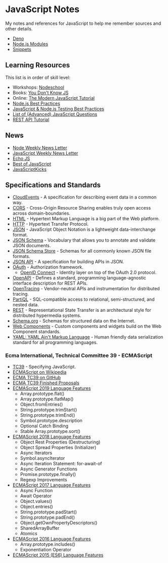 # JavaScript Notes

My notes and references for JavaScript to help me remember sources and other details.

* [Deno](Deno.md)
* [Node.js Modules](Nodejs.md)
* [Snippets](Snippets.md)

## Learning Resources

This list is in order of skill level:

* Workshops: [Nodeschool](https://nodeschool.io/)
* Books: [You Don't Know JS](https://github.com/getify/You-Dont-Know-JS)
* Online: [The Modern JavaScript Tutorial](https://javascript.info/)
* [Node.js Best Practices](https://github.com/goldbergyoni/nodebestpractices)
* [JavaScript & Node.js Testing Best Practices](https://github.com/goldbergyoni/javascript-testing-best-practices)
* [List of (Advanced) JavaScript Questions](https://github.com/lydiahallie/javascript-questions)
* [REST API Tutorial](https://restfulapi.net/)

## News

* [Node Weekly News Letter](https://nodeweekly.com/)
* [JavaScript Weekly News Letter](https://javascriptweekly.com/)
* [Echo JS](http://www.echojs.com/)
* [Best of JavaScript](https://bestofjs.org/)
* [JavaScriptKicks](http://javascriptkicks.com/)

## Specifications and Standards

* [CloudEvents](https://cloudevents.io/) - A specification for describing event data in a common way.
* [CORS](https://enable-cors.org/) - Cross-Origin Resource Sharing enables truly open access across domain-boundaries.
* [HTML](https://html.spec.whatwg.org/) - Hypertext Markup Language is a big part of the Web platform.
* [HTTP](https://developer.mozilla.org/en-US/docs/Web/HTTP/Resources_and_specifications) - Hypertext Transfer Protocol.
* [JSON](https://www.json.org/) - JavaScript Object Notation is a lightweight data-interchange format.
* [JSON Schema](https://json-schema.org/) - Vocabulary that allows you to annotate and validate JSON documents.
* [JSON Schema Store](http://schemastore.org/) - Schemas for all commonly known JSON file formats.
* [JSON API](https://jsonapi.org/) - A specification for building APIs in JSON.
* [OAuth](https://oauth.net/) - Authorization framework.
  * [OpenID Connect](https://openid.net/connect/) - Identity layer on top of the OAuth 2.0 protocol.
* [OpenAPI](https://www.openapis.org/) - Defines a standard, programming language-agnostic interface description for REST APIs.
* [OpenTracing](https://opentracing.io/) - Vendor-neutral APIs and instrumentation for distributed tracing.
* [PartiQL](https://partiql.org/) - SQL-compatible access to relational, semi-structured, and nested data.
* [REST](https://www.ics.uci.edu/~fielding/pubs/dissertation/rest_arch_style.htm) - Representational State Transfer is an architectural style for distributed hypermedia systems.
* [Schema.org](https://schema.org/) - Schemas for structured data on the Internet.
* [Web Components](https://www.webcomponents.org/introduction) - Custom components and widgets build on the Web Component standards.
* [YAML: YAML Ain't Markup Language](https://yaml.org/) - Human friendly data serialization standard for all programming languages.

### Ecma International, Technical Committee 39 - ECMAScript

* [TC39](https://tc39.es/) - Specifying JavaScript.
* [ECMAScript on Wikipedia](https://en.wikipedia.org/wiki/ECMAScript)
* [ECMA TC39 on GitHub](https://github.com/tc39)
* [ECMA TC39 Finished Proposals](https://github.com/tc39/proposals/blob/master/finished-proposals.md)
* [ECMAScript 2019 Language Features](ES2019.md)
  * Array.prototype.flat()
  * Array.prototype.flatMap()
  * Object.fromEntries()
  * String.prototype.trimStart()
  * String.prototype.trimEnd()
  * Symbol.prototype.description
  * Optional Catch Binding
  * Stable Array.prototype.sort()
* [ECMAScript 2018 Language Features](ES2018.md)
  * Object Rest Properties (Destructuring)
  * Object Spread Properties (Initializer)
  * Async Iterators
  * Symbol.asyncIterator
  * Async Iteration Statement: for-await-of
  * Async Generator Functions
  * Promise.prototype.finally()
  * Regexp Improvements
* [ECMAScript 2017 Language Features](ES2017.md)
  * Async Function
  * Await Operator
  * Object.values()
  * Object.entries()
  * String.prototype.padStart()
  * String.prototype.padEnd()
  * Object.getOwnPropertyDescriptors()
  * SharedArrayBuffer
  * Atomics
* [ECMAScript 2016 Language Features](ES2016.md)
  * Array.prototype.includes()
  * Exponentiation Operator
* [ECMAScript 2015 (ES6) Language Features](http://es6-features.org)

